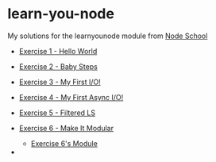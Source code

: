 # learn-you-node 

My solutions for the  learnyounode module from [Node School](https://nodeschool.io/)


+ [Exercise 1 - Hello World]('./exercise1.js)

+ [Exercise 2 - Baby Steps]('./exercise2.js)

+ [Exercise 3 - My First I/O!]('./exercise3.js)

+ [Exercise 4 - My First Async I/O!]('./exercise4.js)

+ [Exercise 5 - Filtered LS]('./exercise5.js)

+ [Exercise 6 - Make It Modular]('./exercise6.js)
   + [Exercise 6's Module]('./exercise6_module.js)

+ 